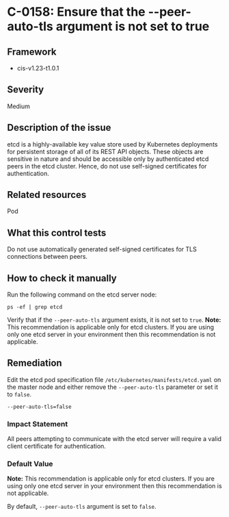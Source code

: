 # C-0158: Ensure that the --peer-auto-tls argument is not set to true

## Framework
* cis-v1.23-t1.0.1
 
## Severity
Medium

## Description of the issue
etcd is a highly-available key value store used by Kubernetes deployments for persistent storage of all of its REST API objects. These objects are sensitive in nature and should be accessible only by authenticated etcd peers in the etcd cluster. Hence, do not use self-signed certificates for authentication.
 
## Related resources
Pod
 
## What this control tests 
Do not use automatically generated self-signed certificates for TLS connections between peers.
 
## How to check it manually 
Run the following command on the etcd server node:

 
```
ps -ef | grep etcd

```
 Verify that if the `--peer-auto-tls` argument exists, it is not set to `true`.
**Note:** This recommendation is applicable only for etcd clusters. If you are using only one etcd server in your environment then this recommendation is not applicable.
 
## Remediation
Edit the etcd pod specification file `/etc/kubernetes/manifests/etcd.yaml` on the master node and either remove the `--peer-auto-tls` parameter or set it to `false`.

 
```
--peer-auto-tls=false

```
 
### Impact Statement
All peers attempting to communicate with the etcd server will require a valid client certificate for authentication.
 
### Default Value
**Note:** This recommendation is applicable only for etcd clusters. If you are using only one etcd server in your environment then this recommendation is not applicable.

 By default, `--peer-auto-tls` argument is set to `false`.
 
